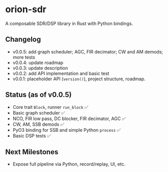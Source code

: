 # orion-sdr

A composable SDR/DSP library in Rust with Python bindings.

## Changelog

- v0.0.5: add graph scheduler; AGC, FIR decimator; CW and AM demods; more tests
- v0.0.4: update roadmap
- v0.0.3: update description
- v0.0.2: add API implementation and basic test
- v0.0.1: placeholder API (`version()`), project structure, roadmap.

## Status (as of v0.0.5)

- Core trait `Block`, runner `run_block` ✅
- Basic graph scheduler ✅
- NCO, FIR low pass, DC blocker, FIR decimator, AGC ✅
- CW, AM, SSB demods ✅
- PyO3 binding for SSB and simple Python `process` ✅
- Basic DSP tests ✅

## Next Milestones

- Expose full pipeline via Python, record/replay, UI, etc.
